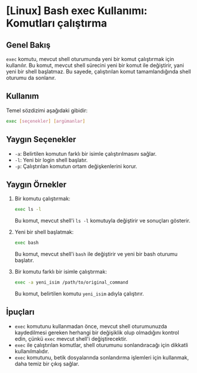 # [Linux] Bash exec Kullanımı: Komutları çalıştırma

## Genel Bakış
`exec` komutu, mevcut shell oturumunda yeni bir komut çalıştırmak için kullanılır. Bu komut, mevcut shell sürecini yeni bir komut ile değiştirir, yani yeni bir shell başlatmaz. Bu sayede, çalıştırılan komut tamamlandığında shell oturumu da sonlanır.

## Kullanım
Temel sözdizimi aşağıdaki gibidir:
```bash
exec [seçenekler] [argümanlar]
```

## Yaygın Seçenekler
- `-a`: Belirtilen komutun farklı bir isimle çalıştırılmasını sağlar.
- `-l`: Yeni bir login shell başlatır.
- `-p`: Çalıştırılan komutun ortam değişkenlerini korur.

## Yaygın Örnekler
1. Bir komutu çalıştırmak:
   ```bash
   exec ls -l
   ```
   Bu komut, mevcut shell'i `ls -l` komutuyla değiştirir ve sonuçları gösterir.

2. Yeni bir shell başlatmak:
   ```bash
   exec bash
   ```
   Bu komut, mevcut shell'i `bash` ile değiştirir ve yeni bir bash oturumu başlatır.

3. Bir komutu farklı bir isimle çalıştırmak:
   ```bash
   exec -a yeni_isim /path/to/original_command
   ```
   Bu komut, belirtilen komutu `yeni_isim` adıyla çalıştırır.

## İpuçları
- `exec` komutunu kullanmadan önce, mevcut shell oturumunuzda kaydedilmesi gereken herhangi bir değişiklik olup olmadığını kontrol edin, çünkü `exec` mevcut shell'i değiştirecektir.
- `exec` ile çalıştırılan komutlar, shell oturumunu sonlandıracağı için dikkatli kullanılmalıdır.
- `exec` komutunu, betik dosyalarında sonlandırma işlemleri için kullanmak, daha temiz bir çıkış sağlar.